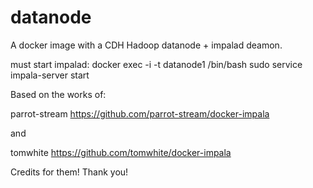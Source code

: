 # datanode
A docker image with a CDH Hadoop datanode + impalad deamon.

must start impalad:
docker exec -i -t datanode1 /bin/bash
sudo service impala-server start

Based on the works of:

parrot-stream
https://github.com/parrot-stream/docker-impala

and

tomwhite
https://github.com/tomwhite/docker-impala

Credits for them! Thank you!
